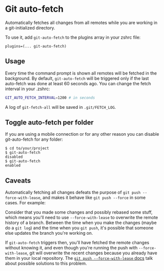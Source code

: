 # Git auto-fetch

Automatically fetches all changes from all remotes while you are working in a git-initialized directory.

To use it, add `git-auto-fetch` to the plugins array in your zshrc file:

```shell
plugins=(... git-auto-fetch)
```

## Usage

Every time the command prompt is shown all remotes will be fetched in the background. By default,
`git-auto-fetch` will be triggered only if the last auto-fetch was done at least 60 seconds ago.
You can change the fetch interval in your .zshrc:

```sh
GIT_AUTO_FETCH_INTERVAL=1200 # in seconds
```

A log of `git-fetch-all` will be saved in `.git/FETCH_LOG`.

## Toggle auto-fetch per folder

If you are using a mobile connection or for any other reason you can disable git-auto-fetch
for any folder:

```shell
$ cd to/your/project
$ git-auto-fetch
disabled
$ git-auto-fetch
enabled
```

## Caveats

Automatically fetching all changes defeats the purpose of `git push --force-with-lease`,
and makes it behave like `git push --force` in some cases. For example:

Consider that you made some changes and possibly rebased some stuff, which means you'll
need to use `--force-with-lease` to overwrite the remote history of a branch. Between the
time when you make the changes (maybe do a `git log`) and the time when you `git push`,
it's possible that someone else updates the branch you're working on.

If `git-auto-fetch` triggers then, you'll have fetched the remote changes without knowing
it, and even though you're running the push with `--force-with-lease`, git will overwrite
the recent changes because you already have them in your local repository. The
[`git push --force-with-lease` docs](https://git-scm.com/docs/git-push) talk about possible
solutions to this problem.
